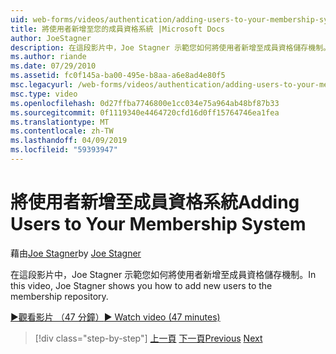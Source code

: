 ```yaml
---
uid: web-forms/videos/authentication/adding-users-to-your-membership-system
title: 將使用者新增至您的成員資格系統 |Microsoft Docs
author: JoeStagner
description: 在這段影片中，Joe Stagner 示範您如何將使用者新增至成員資格儲存機制。
ms.author: riande
ms.date: 07/29/2010
ms.assetid: fc0f145a-ba00-495e-b8aa-a6e8ad4e80f5
msc.legacyurl: /web-forms/videos/authentication/adding-users-to-your-membership-system
msc.type: video
ms.openlocfilehash: 0d27ffba7746800e1cc034e75a964ab48bf87b33
ms.sourcegitcommit: 0f1119340e4464720cfd16d0ff15764746ea1fea
ms.translationtype: MT
ms.contentlocale: zh-TW
ms.lasthandoff: 04/09/2019
ms.locfileid: "59393947"
---
```

# <a name="adding-users-to-your-membership-system"></a><span data-ttu-id="8b22d-103">將使用者新增至成員資格系統</span><span class="sxs-lookup"><span data-stu-id="8b22d-103">Adding Users to Your Membership System</span></span>

<span data-ttu-id="8b22d-104">藉由[Joe Stagner](https://github.com/JoeStagner)</span><span class="sxs-lookup"><span data-stu-id="8b22d-104">by [Joe Stagner](https://github.com/JoeStagner)</span></span>

<span data-ttu-id="8b22d-105">在這段影片中，Joe Stagner 示範您如何將使用者新增至成員資格儲存機制。</span><span class="sxs-lookup"><span data-stu-id="8b22d-105">In this video, Joe Stagner shows you how to add new users to the membership repository.</span></span>

[<span data-ttu-id="8b22d-106">&#9654;觀看影片 （47 分鐘）</span><span class="sxs-lookup"><span data-stu-id="8b22d-106">&#9654; Watch video (47 minutes)</span></span>](https://channel9.msdn.com/Blogs/ASP-NET-Site-Videos/adding-users-to-your-membership-system)

> [!div class="step-by-step"]
> <span data-ttu-id="8b22d-107">[上一頁](validating-users-with-the-login-control.md)
> [下一頁](logging-users-into-your-membership-system.md)</span><span class="sxs-lookup"><span data-stu-id="8b22d-107">[Previous](validating-users-with-the-login-control.md)
[Next](logging-users-into-your-membership-system.md)</span></span>
